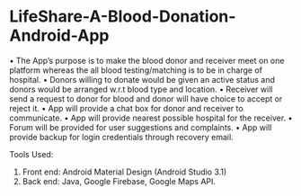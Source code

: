# LifeShare-A-Blood-Donation-Android-App

•	The App’s purpose is to make the blood donor and receiver meet on one platform whereas the all blood testing/matching is to be in charge of hospital.
•	Donors willing to donate would be given an active status and donors would be arranged w.r.t blood type and location.
•	Receiver will send a request to donor for blood and donor will have choice to accept or reject it.
•	App will provide a chat box for donor and receiver to communicate.
•	App will provide nearest possible hospital for the receiver.
•	Forum will be provided for user suggestions and complaints.
•	App will provide backup for login credentials through recovery email.

Tools Used:
1) Front end:  Android Material Design (Android Studio 3.1)
2) Back end:   Java, Google Firebase, Google Maps API.



